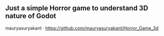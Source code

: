 Just a simple Horror game to understand 3D nature of Godot
---
mauryasuryakant · https://github.com/mauryasuryakant/Horror_Game_3d
